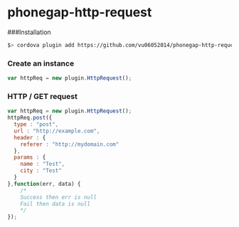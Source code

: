 phonegap-http-request
=====================

###Installation
```bash
$> cordova plugin add https://github.com/vu06052014/phonegap-http-request.git
```

### Create an instance
```js
var httpReq = new plugin.HttpRequest();
```

### HTTP / GET request
```js
var httpReq = new plugin.HttpRequest();
httpReq.post({
  type : "post",
  url : "http://example.com",
  header : {
	referer : "http://mydomain.com"
  },
  params : {
	name : "Test",
	city : "Test"
  }
},function(err, data) {
	/* 
	Success then err is null
	Fail then data is null
	*/ 
}); 
```
